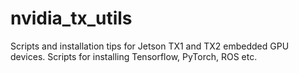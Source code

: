 # nvidia_tx_utils
Scripts and installation tips for Jetson TX1 and TX2 embedded GPU devices. Scripts for installing Tensorflow, PyTorch, ROS etc.
